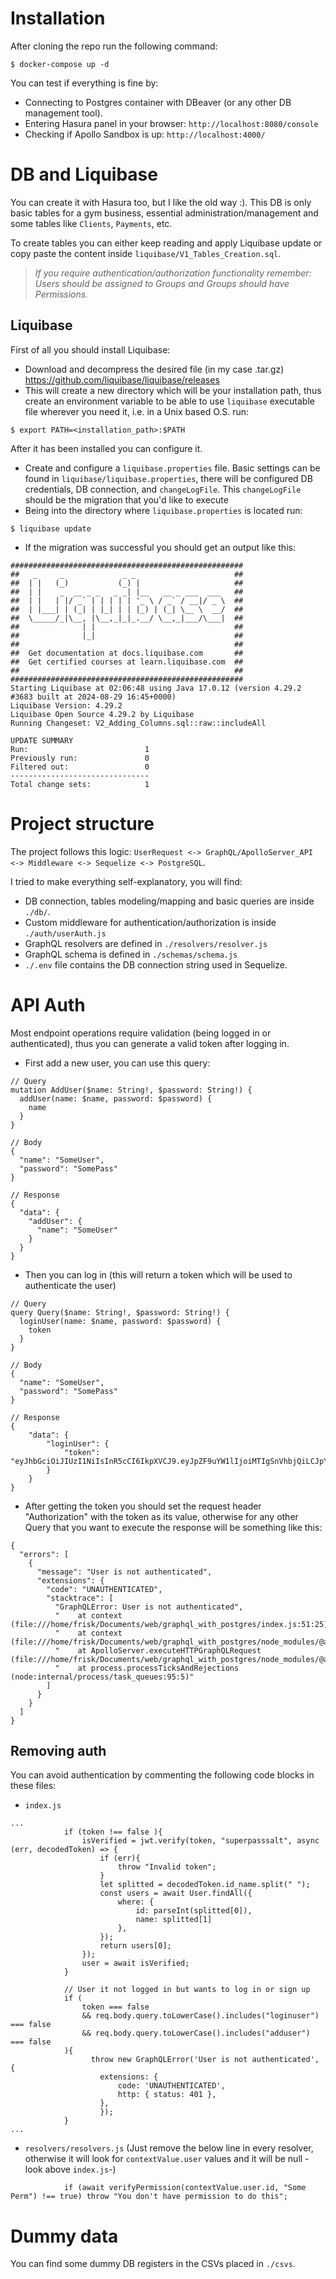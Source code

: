 # Installation
After cloning the repo run the following command:
```
$ docker-compose up -d
```
You can test if everything is fine by: 
- Connecting to Postgres container with DBeaver (or any other DB management tool).
- Entering Hasura panel in your browser: ```http://localhost:8080/console```
- Checking if Apollo Sandbox is up: ```http://localhost:4000/```



# DB and Liquibase
You can create it with Hasura too, but I like the old way :).
This DB is only basic tables for a gym business, essential administration/management and some tables like ```Clients```, ```Payments```, etc.

To create tables you can either keep reading and apply Liquibase update or copy paste the content inside ```liquibase/V1_Tables_Creation.sql```.

> *If you require authentication/authorization functionality remember: Users should be assigned to Groups and Groups should have Permissions.*

## Liquibase
First of all you should install Liquibase:
- Download and decompress the desired file (in my case .tar.gz) https://github.com/liquibase/liquibase/releases
- This will create a new directory which will be your installation path, thus create an environment variable to be able to use ```liquibase``` executable file wherever you need it, i.e. in a Unix based O.S. run:
```
$ export PATH=<installation_path>:$PATH
```
After it has been installed you can configure it.
- Create and configure a ```liquibase.properties``` file. Basic settings can be found in ```liquibase/liquibase.properties```, there will be configured DB credentials, DB connection, and ```changeLogFile```. This ```changeLogFile``` should be the migration that you'd like to execute
- Being into the directory where ```liquibase.properties``` is located run:
```
$ liquibase update
```
- If the migration was successful you should get an output like this:
```
####################################################
##   _     _             _ _                      ##
##  | |   (_)           (_) |                     ##
##  | |    _  __ _ _   _ _| |__   __ _ ___  ___   ##
##  | |   | |/ _` | | | | | '_ \ / _` / __|/ _ \  ##
##  | |___| | (_| | |_| | | |_) | (_| \__ \  __/  ##
##  \_____/_|\__, |\__,_|_|_.__/ \__,_|___/\___|  ##
##              | |                               ##
##              |_|                               ##
##                                                ## 
##  Get documentation at docs.liquibase.com       ##
##  Get certified courses at learn.liquibase.com  ## 
##                                                ##
####################################################
Starting Liquibase at 02:06:48 using Java 17.0.12 (version 4.29.2 #3683 built at 2024-08-29 16:45+0000)
Liquibase Version: 4.29.2
Liquibase Open Source 4.29.2 by Liquibase
Running Changeset: V2_Adding_Columns.sql::raw::includeAll

UPDATE SUMMARY
Run:                          1
Previously run:               0
Filtered out:                 0
-------------------------------
Total change sets:            1
```

# Project structure
The project follows this logic:
```UserRequest <-> GraphQL/ApolloServer_API <-> Middleware <-> Sequelize <-> PostgreSQL```.

I tried to make everything self-explanatory, you will find:

- DB connection, tables modeling/mapping and basic queries are inside ```./db/```.
- Custom middleware for authentication/authorization is inside ```./auth/userAuth.js```
- GraphQL resolvers are defined in ```./resolvers/resolver.js```
- GraphQL schema is defined in ```./schemas/schema.js```
- ```./.env``` file contains the DB connection string used in Sequelize.

# API Auth
Most endpoint operations require validation (being logged in or authenticated), thus you can generate a valid token after logging in.

- First add a new user, you can use this query:
```
// Query
mutation AddUser($name: String!, $password: String!) {
  addUser(name: $name, password: $password) {
    name
  }
}

// Body
{
  "name": "SomeUser",
  "password": "SomePass"
}

// Response
{
  "data": {
    "addUser": {
      "name": "SomeUser"
    }
  }
}
```

- Then you can log in (this will return a token which will be used to authenticate the user)
```
// Query
query Query($name: String!, $password: String!) {
  loginUser(name: $name, password: $password) {
    token
  }
}

// Body
{
  "name": "SomeUser",
  "password": "SomePass"
}

// Response
{
    "data": {
        "loginUser": {
            "token": "eyJhbGciOiJIUzI1NiIsInR5cCI6IkpXVCJ9.eyJpZF9uYW1lIjoiMTIgSnVhbjQiLCJpYXQiOjE3MjczMjMzOTUsImV4cCI6MTcyNzM4MzM5NX0.PDuZ5ZztD6T9ny3rmdax3OJqUhGYLUw8kTFpXkfWXIg"
        }
    }
}
```

- After getting the token you should set the request header "Authorization" with the token as its value, otherwise for any other Query that you want to execute the response will be something like this:
```
{
  "errors": [
    {
      "message": "User is not authenticated",
      "extensions": {
        "code": "UNAUTHENTICATED",
        "stacktrace": [
          "GraphQLError: User is not authenticated",
          "    at context (file:///home/frisk/Documents/web/graphql_with_postgres/index.js:51:25)",
          "    at context (file:///home/frisk/Documents/web/graphql_with_postgres/node_modules/@apollo/server/dist/esm/express4/index.js:29:28)",
          "    at ApolloServer.executeHTTPGraphQLRequest (file:///home/frisk/Documents/web/graphql_with_postgres/node_modules/@apollo/server/dist/esm/ApolloServer.js:511:38)",
          "    at process.processTicksAndRejections (node:internal/process/task_queues:95:5)"
        ]
      }
    }
  ]
}
```


## Removing auth

You can avoid authentication by commenting the following code blocks in these files:

- ```index.js```

```
...
            if (token !== false ){
                isVerified = jwt.verify(token, "superpasssalt", async (err, decodedToken) => {
                    if (err){
                        throw "Invalid token";
                    }
                    let splitted = decodedToken.id_name.split(" ");
                    const users = await User.findAll({
                        where: {
                            id: parseInt(splitted[0]),
                            name: splitted[1]
                        },
                    });
                    return users[0];
                });
                user = await isVerified;
            }

            // User it not logged in but wants to log in or sign up
            if (
                token === false 
                && req.body.query.toLowerCase().includes("loginuser") === false
                && req.body.query.toLowerCase().includes("adduser") === false
            ){
                  throw new GraphQLError('User is not authenticated', {
                    extensions: {
                        code: 'UNAUTHENTICATED',
                        http: { status: 401 },
                    },
                    });
            }
...
```
- ```resolvers/resolvers.js``` (Just remove the below line in every resolver, otherwise it will look for ```contextValue.user``` values and it will be null -look above ```index.js```-)

```
            if (await verifyPermission(contextValue.user.id, "Some Perm") !== true) throw "You don't have permission to do this";
```

# Dummy data
You can find some dummy DB registers in the CSVs placed in ```./csvs```.